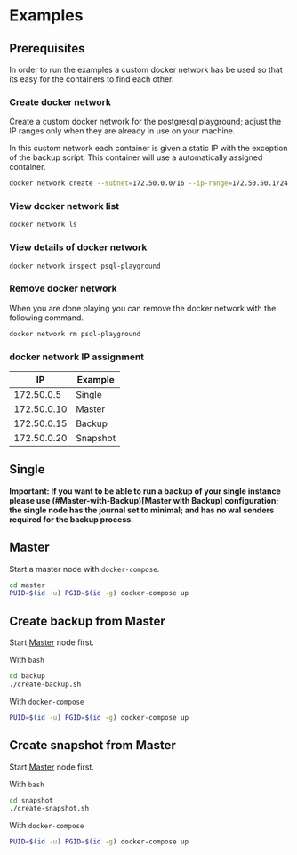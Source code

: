 # Examples

## Prerequisites

In order to run the examples a custom docker network has be used so that its easy for the containers to find each other.

### Create docker network

Create a custom docker network for the postgresql playground; adjust the IP ranges only when they are already in use on your machine.

In this custom network each container is given a static IP with the exception of the backup script. This container will use a automatically assigned container.

```bash
docker network create --subnet=172.50.0.0/16 --ip-range=172.50.50.1/24 --gateway=172.50.0.1 psql-playground
```

### View docker network list

```bash
docker network ls
```

### View details of docker network

```bash
docker network inspect psql-playground
```

### Remove docker network

When you are done playing you can remove the docker network with the following command.

```bash
docker network rm psql-playground
```

### docker network IP assignment

| IP          | Example  |
| ----------- | -------- |
| 172.50.0.5  | Single   |
| 172.50.0.10 | Master   |
| 172.50.0.15 | Backup   |
| 172.50.0.20 | Snapshot |

## Single

**Important: If you want to be able to run a backup of your single instance please use (#Master-with-Backup)[Master with Backup] configuration; the single node has the journal set to minimal; and has no wal senders required for the backup process.**

## Master

Start a master node with `docker-compose`.

```bash
cd master
PUID=$(id -u) PGID=$(id -g) docker-compose up
```

## Create backup from Master

Start [Master](#master) node first.

With `bash`

```bash
cd backup
./create-backup.sh
```

With `docker-compose`

```bash
PUID=$(id -u) PGID=$(id -g) docker-compose up
```

## Create snapshot from Master

Start [Master](#master) node first.

With `bash`

```bash
cd snapshot
./create-snapshot.sh
```

With `docker-compose`

```bash
PUID=$(id -u) PGID=$(id -g) docker-compose up
```
